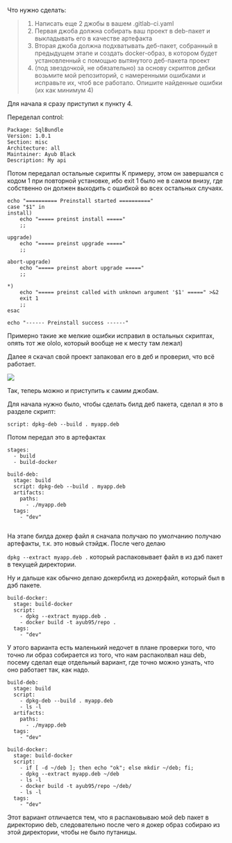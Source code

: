 Что нужно сделать:
> 1. Написать еще 2 джобы в вашем .gitlab-ci.yaml 
> 2. Первая джоба должна собирать ваш проект в deb-пакет и выкладывать его в качестве артефакта
> 3. Вторая джоба должна подхватывать деб-пакет, собранный в предыдущем этапе и создать docker-образ, в котором будет установленный с помощью вытянутого деб-пакета проект
> 4. (под звездочкой, не обязательно) за основу скриптов дебки возьмите мой репозиторий, с намеренными ошибками и исправьте их, чтоб все работало. Опишите найденные ошибки (их как минимум 4)
> 

Для начала я сразу приступил к пункту 4. 

Переделал control:

```
Package: SqlBundle
Version: 1.0.1
Section: misc
Architecture: all
Maintainer: Ayub Black
Description: My api 

```


Потом передалал остальные скрипты
К примеру, этом он завершался с кодом 1 при повторной установке, ибо exit 1 было не в самом внизу, где собственно он должен выходить с ошибкой во всех остальных случаях. 


```
echo "========== Preinstall started =========="
case "$1" in
install)
    echo "===== preinst install ====="
    ;;

upgrade)
    echo "===== preinst upgrade ====="
    ;;

abort-upgrade)
    echo "===== preinst abort upgrade ====="
    ;;

*)
    echo "===== preinst called with unknown argument '$1' =====" >&2
    exit 1
    ;;
esac

echo "------ Preinstall success ------"
```
Примерно такие же мелкие ошибки исправил в остальных скриптах, опять тот же ololo, который вообще не к месту там лежал)

Далее я скачал свой проект запаковал его в деб и проверил, что всё работает. 

![](https://i.imgur.com/024kxxq.png)

Так, теперь можно и приступить к самим джобам.

Для начала нужно было, чтобы сделать билд деб пакета, сделал я это в разделе скрипт:

`script: dpkg-deb --build . myapp.deb`

Потом передал это в артефактах 


```
stages:      
  - build
  - build-docker

build-deb:
  stage: build
  script: dpkg-deb --build . myapp.deb
  artifacts:
    paths:
      - ./myapp.deb
  tags:
    - "dev"
       
```
На этапе билда докер файл я сначала получаю по умолчанию получаю артефакты, т.к. это новый стэйдж. После чего делаю 

`dpkg --extract myapp.deb .` который распаковывает файл в из дэб пакет в текущей директории.

Ну и дальше как обычно делаю докербилд из докерфайл, который был в дэб пакете.


```
build-docker:   
  stage: build-docker   
  script:
    - dpkg --extract myapp.deb .
    - docker build -t ayub95/repo . 
  tags:
    - "dev"
```

У этого варианта есть маленький недочет в плане проверки того, что точно ли образ собирается из того, что нам распаколвал наш deb, посему сделал еще отдельный вариант, где точно можно узнать, что оно работает так, как надо.


```
build-deb:
  stage: build
  script: 
    - dpkg-deb --build . myapp.deb
    - ls -l
  artifacts:
    paths:
      - ./myapp.deb
  tags:
    - "dev"

build-docker:   
  stage: build-docker   
  script:
    - if [ -d ~/deb ]; then echo "ok"; else mkdir ~/deb; fi;
    - dpkg --extract myapp.deb ~/deb
    - ls -l
    - docker build -t ayub95/repo ~/deb/ 
    - ls -l
  tags:
    - "dev"
```

Этот вариант отличается тем, что я распаковываю мой deb пакет в директорию deb, следовательно после чего я докер образ собираю из этой директории, чтобы не было путаницы. 
